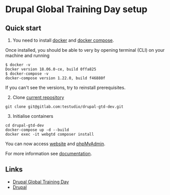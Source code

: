 # Drupal Global Training Day setup

## Quick start

1. You need to install [docker](https://docs.docker.com/install/) and [docker compose](https://docs.docker.com/compose/install/).
  
  Once installed, you should be able to very by opening terminal (CLI) 
  on your machine and running
  
  ```
  $ docker -v
  Docker version 18.06.0-ce, build 0ffa825
  $ docker-compose -v
  docker-compose version 1.22.0, build f46880f
  ```
  
  If you can't see the versions, try to reinstall prerequisites.
  
2. Clone [current repository](https://gitlab.com/testudio/drupal-gtd-dev/)
  
  ```
  git clone git@gitlab.com:testudio/drupal-gtd-dev.git
  ```
  
3. Initialise containers

  ```
  cd drupal-gtd-dev
  docker-compose up -d --build
  docker exec -it webgtd composer install
  ```
  
  You can now access [website](http://0.0.0.0:6060) and [phpMyAdmin](http://0.0.0.0:7070).
  
For more information see [documentation](./docs/README.md).

## Links

* [Drupal Global Training Day](https://groups.drupal.org/node/512931)
* [Drupal](https://www.drupal.org/)
